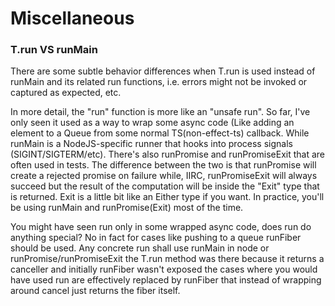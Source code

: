 # Miscellaneous 

### T.run VS runMain

There are some subtle behavior differences when T.run is used instead of runMain and its related run functions, i.e. errors might not be invoked or captured as expected, etc.

In more detail, the "run" function is more like an "unsafe run". So far, I've only seen it used as a way to wrap some async code (Like adding an element to a Queue from some normal TS(non-effect-ts) callback. While runMain is a NodeJS-specific runner that hooks into process signals (SIGINT/SIGTERM/etc).  There's also runPromise and runPromiseExit that are often used in tests. The difference between the two is that runPromise will create a rejected promise on failure while, IIRC, runPromiseExit will always succeed but the result of the computation will be inside the "Exit" type that is returned.  Exit is a little bit like an Either type if you want.  In practice, you'll be using runMain and runPromise(Exit) most of the time.

 You might have seen run only in some wrapped async code, does run do anything special?  No in fact for cases like pushing to a queue runFiber should be used. Any concrete run shall use runMain in node or runPromise/runPromiseExit the T.run method was there because it returns a canceller and initially runFiber wasn't exposed the cases where you would have used run are effectively replaced by runFiber that instead of wrapping around cancel just returns the fiber itself.